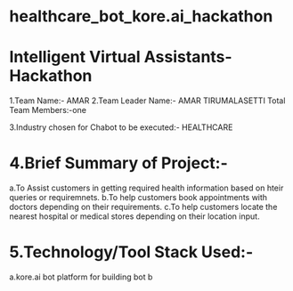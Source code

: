 # healthcare_bot_kore.ai_hackathon
Intelligent Virtual Assistants-Hackathon
========================
1.Team Name:- AMAR
2.Team Leader Name:- AMAR TIRUMALASETTI
Total Team Members:-one

3.Industry chosen for Chabot to be executed:-
HEALTHCARE

4.Brief Summary of Project:-
==================
a.To Assist customers in getting required health
information based on hteir queries or
requiremnets.
b.To help customers book appointments with
doctors depending on their requirements.
c.To help customers locate the nearest hospital
or medical stores depending on their location
input.

5.Technology/Tool Stack Used:-
===================
a.kore.ai bot platform for building bot
b
